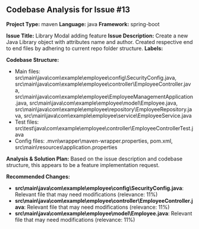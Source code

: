 
## Codebase Analysis for Issue #13

**Project Type:** maven
**Language:** java
**Framework:** spring-boot

**Issue Title:** Library Modal adding feature
**Issue Description:** Create a new Java Library object with attributes name and author. Created respective end to end files by adhering to current repo folder structure.
**Labels:** 

**Codebase Structure:**
- Main files: src\main\java\com\example\employee\config\SecurityConfig.java, src\main\java\com\example\employee\controller\EmployeeController.java, src\main\java\com\example\employee\EmployeeManagementApplication.java, src\main\java\com\example\employee\model\Employee.java, src\main\java\com\example\employee\repository\EmployeeRepository.java, src\main\java\com\example\employee\service\EmployeeService.java
- Test files: src\test\java\com\example\employee\controller\EmployeeControllerTest.java
- Config files: .mvn\wrapper\maven-wrapper.properties, pom.xml, src\main\resources\application.properties

**Analysis & Solution Plan:**
Based on the issue description and codebase structure, this appears to be a feature implementation request.

**Recommended Changes:**
- **src\main\java\com\example\employee\config\SecurityConfig.java**: Relevant file that may need modifications (relevance: 11%)
- **src\main\java\com\example\employee\controller\EmployeeController.java**: Relevant file that may need modifications (relevance: 11%)
- **src\main\java\com\example\employee\model\Employee.java**: Relevant file that may need modifications (relevance: 11%)
    